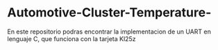# Automotive-Cluster-Temperature-
En este repositorio podras encontrar la implementacion de un UART en lenguaje C, que funciona con la tarjeta Kl25z
